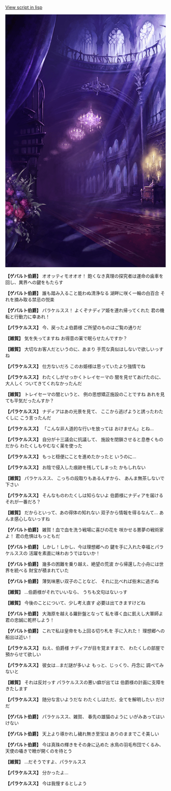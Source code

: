 [View script in lisp](../scripts/100302011.txt)

![300_devil_room.png](../images/backgrounds/300_devil_room.png)

**【ゲバルト伯爵】**
オオッティモオオオ！
飽くなき真理の探究者は運命の歯車を
回し、異界への鍵をもたらす

**【ゲバルト伯爵】**
誰も踏み入ること能わぬ清浄なる
湖畔に咲く一輪の白百合
それを摘み取る禁忌の悦楽

**【ゲバルト伯爵】**
パラケルスス！
よくぞナディア姫を連れ帰ってくれた
君の機転と行動力に幸あれ！

**【パラケルスス】**
今、戻ったよ伯爵様
ご所望のものはご覧の通りだ

**【雑賀】**
気を失ってますね
お得意の薬で眠らせたんですか？

**【雑賀】**
大切なお客人だというのに、あまり
手荒な真似はしないで欲しいっすね

**【パラケルスス】**
仕方ないだろ
このお姫様は思っていたより強情でね

**【パラケルスス】**
わたくしがせっかくトレイセーマの
闇を見せてあげたのに、大人しく
ついてきてくれなかったんだ

**【雑賀】**
トレイセーマの闇というと、
例の思想矯正施設のことですね
あれを見ても平気だったんすか？

**【パラケルスス】**
ナディアはあの光景を見て、
ここから逃げようと誘ったわたくしに
こう言ったんだ

**【パラケルスス】**
「こんな非人道的な行いを放っては
おけません」とね…

**【パラケルスス】**
自分が十三議会に抗議して、
施設を閉鎖させると息巻くものだから
わたくしもやむなく薬を使った

**【パラケルスス】**
もっと穏便にことを進めたかったと
いうのに…

**【パラケルスス】**
お陰で侵入した痕跡を残してしまった
かもしれない

**【雑賀】**
パラケルスス、
こっちの段取りもあるんすから、
あんま無茶しないで下さい

**【パラケルスス】**
そんなものわたくしは知らないよ
伯爵様にナディアを届ける
それが一番だろ？

**【雑賀】**
だからといって、あの得体の知れない
双子から情報を得るなんて…
あんま感心しないっすね

**【ゲバルト伯爵】**
雑賀！血で血を洗う戦場に喜びの花を
咲かせる悪夢の戦術家よ！
君の危惧はもっともだ

**【ゲバルト伯爵】**
しかし！しかし、今は理想郷への
鍵を手に入れた幸福とパラケルススの
活躍を素直に味わおうではないか！

**【ゲバルト伯爵】**
幾多の困難を乗り越え、絶望の荒波
から帰還した小舟には世界を統べる
財宝が積まれていた

**【ゲバルト伯爵】**
薄気味悪い双子のことなど、
それに比べれば些末に過ぎぬ

**【雑賀】**
…伯爵様がそれでいいなら、
うちも文句はないっす

**【雑賀】**
今後のことについて、少し考え直す
必要は出てきますけどね

**【ゲバルト伯爵】**
大海原を越える羅針盤となって
私を導く血に飢えし大軍師よ
君の忠誠に乾杯しよう！

**【ゲバルト伯爵】**
これで私は皇帝をも上回る切り札を
手に入れた！
理想郷への船出は近い！

**【パラケルスス】**
ねえ、伯爵様
ナディアが目を覚ますまで、
わたくしの部屋で預からせて欲しい

**【パラケルスス】**
彼女は…まだ謎が多いよ
もっと、じっくり、丹念に
調べてみないと

**【雑賀】**
それは反対っす
パラケルススの悪い癖が出ては
伯爵様の計画に支障をきたします

**【パラケルスス】**
随分な言いようだな
わたくしはただ、全てを解明したい
だけだ

**【ゲバルト伯爵】**
パラケルスス、雑賀、
春先の雄猫のように
いがみあってはいけない

**【ゲバルト伯爵】**
天上より導かれし穢れ無き至宝は
ありのままでこそ美しい

**【ゲバルト伯爵】**
今は真珠の輝きをその身に込めた
水鳥の羽毛布団でくるみ、
天使の囁きで瞼が開くのを待とう

**【雑賀】**
…だそうですよ、パラケルスス

**【パラケルスス】**
分かったよ…

**【パラケルスス】**
今は我慢するとしよう